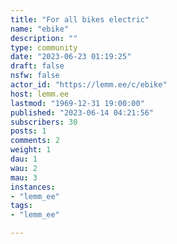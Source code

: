 ```yaml
---
title: "For all bikes electric" 
name: "ebike"
description: ""
type: community
date: "2023-06-23 01:19:25"
draft: false
nsfw: false
actor_id: "https://lemm.ee/c/ebike"
host: lemm.ee
lastmod: "1969-12-31 19:00:00"
published: "2023-06-14 04:21:56"
subscribers: 30
posts: 1
comments: 2
weight: 1
dau: 1
wau: 2
mau: 3
instances:
- "lemm_ee"
tags: 
- "lemm_ee"

---
```


